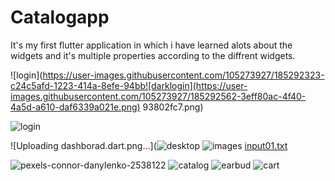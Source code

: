 # Catalogapp
It's my first flutter application in which i have learned alots about the widgets and it's multiple properties according to the diffrent widgets.


![login](https://user-images.githubusercontent.com/105273927/185292323-c24c5afd-1223-414a-8efe-94bb![darklogin](https://user-images.githubusercontent.com/105273927/185292562-3eff80ac-4f40-4a5d-a610-daf6339a021e.png)
93802fc7.png)

![login](https://user-images.githubusercontent.com/105273927/185292575-fd114822-37d0-4ee5-bb3d-6aea4541245f.png)


![Uploading dashborad.dart.png…](![desktop](https://user-images.githubusercontent.com/105273927/185292571-d24e91e5-66e8-40cf-b95f-17fec02d381d.png)
![images](https://user-images.githubusercontent.com/105273927/185292572-affb7d50-1297-49cf-89d2-64cd89a54d4f.png)
[input01.txt](https://github.com/surajmandal99/catalogapp/files/9367589/input01.txt)

![pexels-connor-danylenko-2538122](https://user-images.githubusercontent.com/105273927/185292330-99c09f71-0884-4974-93ac-36ce8dbc81d4.jpg)
![catalog](https://user-images.githubusercontent.com/105273927/185292344-421615a5-9e1f-4e77-8b63-2ac366ed7761.png)
![earbud](https://user-images.githubusercontent.com/105273927/185292370-d955a2e7-9922-4765-a758-5d1947fa5d56.png)
![cart](https://user-images.githubusercontent.com/105273927/185292377-8c477331-ae13-4c6c-b92a-b5cc8578ddb9.png)

